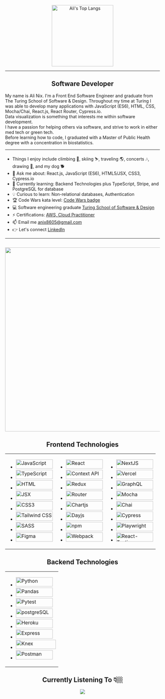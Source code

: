 <div align="center">
<!--    <a href="">
    <img alt="Ali's GitHub stats" height="150em" src="https://github-readme-stats.vercel.app/api?username=alinix1&theme=aura&show_icons=true" />
  </a> -->
  <a href="https://github.com/alinix1/github-readme-stats">
    <img alt="Ali's Top Langs" height="200em" src="https://github-readme-stats.vercel.app/api/top-langs/?username=alinix1&theme=aura&layout=compact" />
  </a>
</div>

---
<h2 align="center"> 
Software Developer
</h2>
My name is Ali Nix. I'm a Front End Software Engineer and graduate from The Turing School of Software & Design. Throughout my time at Turing I was able to develop many applications with JavaScript (ES6), HTML, CSS, Mocha/Chai, React.js, React Router, Cypress.io.<br>
Data visualization is something that interests me within software development.<br>
I have a passion for helping others via software, and strive to work in either med tech or green tech.<br>
Before learning how to code, I graduated with a Master of Public Health degree with a concentration in biostatistics.<br>

 ---

 - Things I enjoy include climbing 🧗, skiing ⛷️, traveling 🌎, concerts 🎶, drawing 🎨, and my dog 🐕<br>
 - 💬 Ask me about: React.js, JavaScript (ES6), HTML5/JSX, CSS3, Cypress.io <br>
 - 🌱 Currently learning: Backend Technologies plus TypeScript, Stripe, and PostgreSQL for database <br>
 - 💡 Curious to learn: Non-relational databases, Authentication <br>
 - 🏆 Code Wars kata level: <a href='https://www.codewars.com/users/alinix1/badges/large'>Code Wars badge</a><br>
 - 💻 Software engineering graduate <a href='https://turing.edu'>Turing School of Software & Design</a><br>
 - ⚡ Certifications: <a href='https://www.credly.com/badges/a3dae618-e9aa-4c14-98ae-4bbf24e2b3c0/public_url'>AWS, Cloud Practitioner</a><br>
 - 📫 Email me <a href='anix8605@gmail.com'>anix8605@gmail.com</a><br> 
 - 👉 Let's connect <a href='https://www.linkedin.com/in/ali-nix-38b9b9126/'>LinkedIn</a><br>

 ---

  <h2 align="center"> 
  <img src="https://user-images.githubusercontent.com/28677929/215577042-2ee971e3-7446-441b-8f4a-d46377f83a1d.jpg" width="600">
  </h2>
  
   <h2 align="center">Frontend Technologies</h2> 

<table align="center">
<tr>
<td>

- <img src="https://img.shields.io/badge/JavaScript-F7DF1E.svg?style=for-the-badge&logo=JavaScript&logoColor=black" title="JavaScript" alt="JavaScript" width="120" height="30">
- <img src="https://img.shields.io/badge/TypeScript-3178C6.svg?style=for-the-badge&logo=TypeScript&logoColor=white" title="TypeScript" alt="TypeScript" width="120" height="30">
- <img src="https://img.shields.io/badge/HTML5-E34F26.svg?style=for-the-badge&logo=HTML5&logoColor=white" title="HTML5" alt="HTML" width="120" height="30">
- <img src="https://img.shields.io/badge/JSX%20-%2320232a.svg?&style=for-the-badge&logo=react&logoColor=%2361DAFB" title="JSX" alt="JSX" width="120" height="30">
- <img src="https://img.shields.io/badge/CSS3-1572B6.svg?style=for-the-badge&logo=CSS3&logoColor=white" title="CSS" alt="CSS3" width="120" height="30">
- <img src="https://img.shields.io/badge/Tailwind%20CSS-06B6D4.svg?style=for-the-badge&logo=Tailwind-CSS&logoColor=white" title="Tailwind CSS" alt="Tailwind CSS" width="120" height="30">
- <img src="https://img.shields.io/badge/Sass-CC6699.svg?style=for-the-badge&logo=Sass&logoColor=white" title="SASS" alt="SASS" width="120" height="30">
- <img src="https://img.shields.io/badge/Figma-F24E1E.svg?style=for-the-badge&logo=Figma&logoColor=white" title="Figma" alt="Figma" width="120" height="30">

</td>
   
<td>

- <img src="https://img.shields.io/badge/React-61DAFB.svg?style=for-the-badge&logo=React&logoColor=black" title="React" alt="React" width="120" height="30">
- <img src="https://img.shields.io/badge/Context--Api-000000?style=for-the-badge&logo=react" title="Context API" alt="Context API" width="120" height="30">
- <img src="https://img.shields.io/badge/Redux-764ABC.svg?style=for-the-badge&logo=Redux&logoColor=white" title="Redux" alt="Redux" width="120" height="30">
- <img src="https://img.shields.io/badge/React%20Router-CA4245.svg?style=for-the-badge&logo=React-Router&logoColor=white" title="Router" alt="Router" width="120" height="30">
- <img src="https://img.shields.io/badge/Chart.js-FF6384.svg?style=for-the-badge&logo=chartdotjs&logoColor=white" title="Chartjs" alt="Chartjs" width="120" height="30">
- <img src="https://user-images.githubusercontent.com/17680888/39081119-3057bbe2-456e-11e8-862c-646133ad4b43.png" title="Dayjs" alt="Dayjs" width="120" height="30">
- <img src="https://img.shields.io/badge/npm-CB3837.svg?style=for-the-badge&logo=npm&logoColor=white" title="npm" alt="npm" width="120" height="30">
- <img src="https://img.shields.io/badge/Webpack-8DD6F9.svg?style=for-the-badge&logo=Webpack&logoColor=black" title="Webpack" alt="Webpack" width="120" height="30">
   
</td>
   
<td> 
   
- <img src="https://img.shields.io/badge/Next.js-000000.svg?style=for-the-badge&logo=nextdotjs&logoColor=white" title="NextJS" alt="NextJS" width="120" height="30">
- <img src="https://img.shields.io/badge/Vercel-000000.svg?style=for-the-badge&logo=Vercel&logoColor=white" title="Vercel" alt="Vercel" width="120" height="30">
- <img src="https://img.shields.io/badge/Apollo%20GraphQL-311C87.svg?style=for-the-badge&logo=Apollo-GraphQL&logoColor=white" title="GraphQL" alt="GraphQL" width="120" height="30">
- <img src="https://img.shields.io/badge/Mocha-8D6748.svg?style=for-the-badge&logo=Mocha&logoColor=white" title="Mocha" alt="Mocha" width="120" height="30">
- <img src="https://img.shields.io/badge/Chai-A30701.svg?style=for-the-badge&logo=Chai&logoColor=white" title="Chai" alt="Chai" width="120" height="30">
- <img src="https://img.shields.io/badge/Cypress-69D3A7.svg?style=for-the-badge&logo=Cypress&logoColor=white" title="Cypress" alt="Cypress" width="120" height="30">
- <img src="https://img.shields.io/badge/Playwright-2EAD33.svg?style=for-the-badge&logo=Playwright&logoColor=white" title="Playwright" alt="Playwright" width="120" height="30">
- <img src="https://img.shields.io/badge/-TestingLibrary-%23E33332?&style=for-the-badge&logo=testing-library&logoColor=white" title="React-Testing-Library" alt="React-Testing-Library" width="120" height="30">
   
</td>
   
</tr>
</table>

  <h2 align="center">Backend Technologies</h2> 

<table align="center">
<tr>
<td>

- <img src="https://img.shields.io/badge/Python-3776AB.svg?style=for-the-badge&logo=Python&logoColor=white" title="Python" alt="Python" width="120" height="30">
- <img src="https://img.shields.io/badge/pandas-150458.svg?style=for-the-badge&logo=pandas&logoColor=white" title="Pandas" alt="Pandas" width="120" height="30">
-  <img src="https://img.shields.io/badge/Pytest-3776AB.svg?style=for-the-badge&logo=Pytest&logoColor=white" title="Pytest" alt="Pytest" width="120" height="30">
- <img src="https://img.shields.io/badge/PostgreSQL-4169E1.svg?style=for-the-badge&logo=PostgreSQL&logoColor=white" title="postgreSQL" alt="postgreSQL" width="120" height="30">
- <img src="https://img.shields.io/badge/Heroku-430098.svg?style=for-the-badge&logo=Heroku&logoColor=white" title="Heroku" alt="Heroku" width="120" height="30">
- <img src="https://img.shields.io/badge/Express-000000.svg?style=for-the-badge&logo=Express&logoColor=white" title="Express" alt="Express" width="120" height="30">
- <img src="https://img.shields.io/badge/Knex.js-D26B38.svg?style=for-the-badge&logo=knexdotjs&logoColor=white" title="Knex" alt="Knex" width="130" height="30">
- <img src="https://img.shields.io/badge/Postman-FF6C37.svg?style=for-the-badge&logo=Postman&logoColor=white" title="Postman" alt="Postman" width="120" height="30">

</td>
   
</tr>
</table>

 <h2 align="center">Currently Listening To 👇🏼</h1> 
  
  <div align="center"><img src="https://spotify-github-profile.vercel.app/api/view?uid=22rfmmuedhksctr4hahbrzmli&cover_image=true&theme=default&show_offline=false&background_color=121212&interchange=false" /></div>  






  








